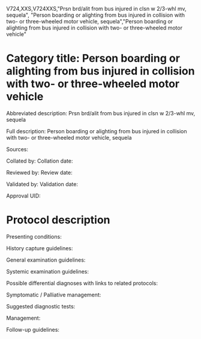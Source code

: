 V724,XXS,V724XXS,"Prsn brd/alit from bus injured in clsn w 2/3-whl mv, sequela", "Person boarding or alighting from bus injured in collision with two- or three-wheeled motor vehicle, sequela","Person boarding or alighting from bus injured in collision with two- or three-wheeled motor vehicle"
# Category title: Person boarding or alighting from bus injured in collision with two- or three-wheeled motor vehicle

Abbreviated description: Prsn brd/alit from bus injured in clsn w 2/3-whl mv, sequela

Full description: Person boarding or alighting from bus injured in collision with two- or three-wheeled motor vehicle, sequela

Sources:

Collated by:
Collation date:

Reviewed by:
Review date:

Validated by:
Validation date:

Approval UID:

# Protocol description

Presenting conditions:

History capture guidelines:

General examination guidelines:

Systemic examination guidelines:

Possible differential diagnoses with links to related protocols:

Symptomatic / Palliative management:

Suggested diagnostic tests:

Management:

Follow-up guidelines:
